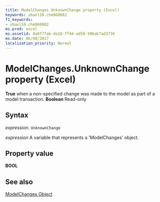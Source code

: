 ```yaml
---
title: ModelChanges.UnknownChange property (Excel)
keywords: vbaxl10.chm960082
f1_keywords:
- vbaxl10.chm960082
ms.prod: excel
ms.assetid: 8a0f7fab-da18-ff44-ad56-506ab7ad3736
ms.date: 06/08/2017
localization_priority: Normal
---
```



# ModelChanges.UnknownChange property (Excel)

 **True** when a non-specified change was made to the model as part of a model transaction. **Boolean** Read-only


## Syntax

_expression_. `UnknownChange`

_expression_ A variable that represents a 'ModelChanges' object.


## Property value

 **BOOL**


## See also



[ModelChanges Object](Excel.modelchanges.md)

